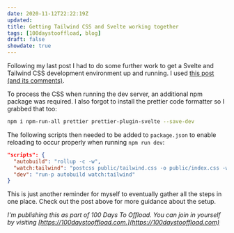 ```yaml
---
date: 2020-11-12T22:22:19Z
updated:
title: Getting Tailwind CSS and Svelte working together
tags: [100daystooffload, blog]
draft: false
showdate: true
---
```


Following my last post I had to do some further work to get a Svelte and Tailwind CSS development environment up and running. I used [this post (and its comments)][dev.to post].

[dev.to post]: https://dev.to/inalbant/a-simpler-way-to-add-tailwindcss-to-your-svelte-project-11ja

To process the CSS when running the dev server, an additional npm package was required. I also forgot to install the prettier code formatter so I grabbed that too:

```sh
npm i npm-run-all prettier prettier-plugin-svelte --save-dev
```

The following scripts then needed to be added to `package.json` to enable reloading to occur properly when running `npm run dev`:

```json
"scripts": {
  "autobuild": "rollup -c -w",
  "watch:tailwind": "postcss public/tailwind.css -o public/index.css -w",
  "dev": "run-p autobuild watch:tailwind"
}
```

This is just another reminder for myself to eventually gather all the steps in one place. Check out the post above for more guidance about the setup.

_I'm publishing this as part of 100 Days To Offload. You can join in yourself by visiting [https://100daystooffload.com.](https://100daystooffload.com)_
